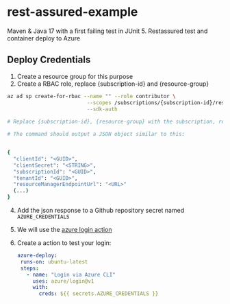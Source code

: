 # rest-assured-example

Maven & Java 17 with a first failing test in JUnit 5.
Restassured test and container deploy to Azure

## Deploy Credentials

1. Create a resource group for this purpose
2. Create a RBAC role, replace {subscription-id} and {resource-group}
  
  ```bash
  az ad sp create-for-rbac --name "" --role contributor \
                            --scopes /subscriptions/{subscription-id}/resourceGroups/{resource-group} \
                            --sdk-auth
                            
  # Replace {subscription-id}, {resource-group} with the subscription, resource group details

  # The command should output a JSON object similar to this:

 
  {
    "clientId": "<GUID>",
    "clientSecret": "<STRING>",
    "subscriptionId": "<GUID>",
    "tenantId": "<GUID>",
    "resourceManagerEndpointUrl": "<URL>"
    (...)
  }
  
  ```
4. Add the json response to a Github repository secret named `AZURE_CREDENTIALS`
3. We will use the [azure login action](https://github.com/Azure/login)
5. Create a action to test your login: 
   
   ```yml
   azure-deploy:
    runs-on: ubuntu-latest
    steps:
      - name: "Login via Azure CLI"
        uses: azure/login@v1
        with:
          creds: ${{ secrets.AZURE_CREDENTIALS }}
   ```
